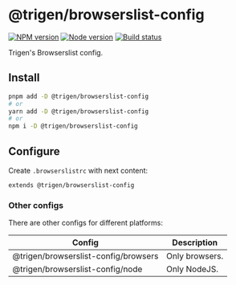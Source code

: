 # @trigen/browserslist-config

[![NPM version][npm]][npm-url]
[![Node version][node]][node-url]
[![Build status][build]][build-url]

[npm]: https://img.shields.io/npm/v/%40trigen/browserslist-config.svg
[npm-url]: https://www.npmjs.com/package/@trigen/browserslist-config

[node]: https://img.shields.io/node/v/%40trigen/browserslist-config.svg
[node-url]: https://nodejs.org

[build]: https://img.shields.io/github/workflow/status/TrigenSoftware/scripts/CI.svg
[build-url]: https://github.com/TrigenSoftware/scripts/actions

Trigen's Browserslist config.

## Install

```bash
pnpm add -D @trigen/browserslist-config
# or
yarn add -D @trigen/browserslist-config
# or
npm i -D @trigen/browserslist-config
```

## Configure

Create `.browserslistrc` with next content:

```
extends @trigen/browserslist-config
```

### Other configs

There are other configs for different platforms:

| Config | Description |
|--------|-------------|
| @trigen/browserslist-config/browsers | Only browsers. |
| @trigen/browserslist-config/node | Only NodeJS. |
